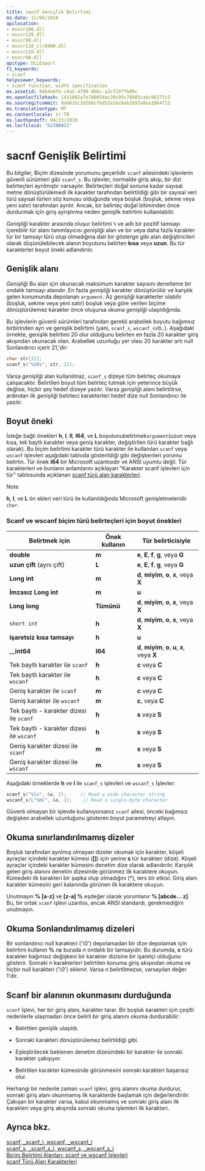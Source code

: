 ```yaml
---
title: sacnf Genişlik Belirtimi
ms.date: 11/04/2016
apilocation:
- msvcr100.dll
- msvcr120.dll
- msvcr80.dll
- msvcr110_clr0400.dll
- msvcr110.dll
- msvcr90.dll
apitype: DLLExport
f1_keywords:
- scanf
helpviewer_keywords:
- scanf function, width specification
ms.assetid: 94b4e8fe-c4a2-4799-8b6c-a2cf28ffb09c
ms.openlocfilehash: 1431002a7e7d0054ac20c05c76b05cabc96177c5
ms.sourcegitcommit: 0ab61bc3d2b6cfbd52a16c6ab2b97a8ea1864f12
ms.translationtype: MT
ms.contentlocale: tr-TR
ms.lasthandoff: 04/23/2019
ms.locfileid: "62390821"
---
```

# <a name="scanf-width-specification"></a>sacnf Genişlik Belirtimi

Bu bilgiler, Biçim dizesinde yorumunu geçerlidir `scanf` ailesindeki işlevlerin güvenli sürümleri gibi `scanf_s`. Bu işlevler, normalde giriş akışı, bir dizi belirteçleri ayrılmıştır varsayılır. Belirteçleri doğal sonuna kadar sayısal metne dönüştürülemedi ilk karakter tarafından belirtildiği gibi bir sayısal veri türü sayısal türleri söz konusu olduğunda veya boşluk (boşluk, sekme veya yeni satır) tarafından ayrılır. Ancak, bir belirteç doğal bitiminden önce durdurmak için giriş ayrıştırma neden genişlik belirtimi kullanılabilir.

*Genişliği* karakter arasında oluşur belirtimi `%` ve adlı bir pozitif tamsayı içerebilir tür alanı tanımlayıcısı *genişliği* alan ve bir veya daha fazla karakter tür bir tamsayı türü olup olmadığına dair bir gösterge gibi alan değiştiricileri olarak düşünülebilecek alanın boyutunu belirten **kısa** veya **uzun**. Bu tür karakterler boyut öneki adlandırılır.

## <a name="the-width-field"></a>Genişlik alanı

*Genişliği* Bu alan için okunacak maksimum karakter sayısını denetleme bir ondalık tamsayı alanıdır. En fazla *genişliği* karakter dönüştürülür ve karşılık gelen konumunda depolanan `argument`. Az *genişliği* karakterler olabilir (boşluk, sekme veya yeni satır) boşluk veya göre verilen biçime dönüştürülemez karakter önce oluşursa okuma *genişliği* ulaşıldığında.

Bu işlevlerin güvenli sürümleri tarafından gerekli arabellek boyutu bağımsız birbirinden ayrı ve genişlik belirtimi (yani, `scanf_s`, `wscanf_s`vb..). Aşağıdaki örnekte, genişlik belirtimi 20 olur olduğunu belirten en fazla 20 karakter giriş akışından okunacak olan. Arabellek uzunluğu yer olası 20 karakter artı null Sonlandırıcı içerir 21,'dir:

```C
char str[21];
scanf_s("%20s", str, 21);
```

Varsa *genişliği* alan kullanılmaz, `scanf_s` dizeye tüm belirteç okumaya çalışacaktır. Belirtilen boyut tüm belirteç tutmak için yeterince büyük değilse, hiçbir şey hedef dizeye yazılır. Varsa *genişliği* alanı belirtilirse, ardından ilk *genişliği* belirteci karakterleri hedef dize null Sonlandırıcı ile yazılır.

## <a name="the-size-prefix"></a>Boyut öneki

İsteğe bağlı önekleri **h**, **l**, **ll**, **I64**, ve **L** boyutunubelirtmek`argument`(uzun veya kısa, tek baytlı karakter veya geniş karakter, değiştirilen türü karakter bağlı olarak). Bu biçim belirtimi karakter türü karakter ile kullanılan `scanf` veya `wscanf` işlevleri aşağıdaki tabloda gösterildiği gibi değişkenleri yorumu belirtin. Tür önek **I64** bir Microsoft uzantısıdır ve ANSI uyumlu değil. Tür karakterleri ve bunların anlamlarını açıklayan "Karakter scanf işlevleri için tür" tablosunda açıklanan [scanf türü alan karakterleri](../c-runtime-library/scanf-type-field-characters.md).

> [!NOTE]
> **h**, **l**, ve **L** ön ekleri veri türü ile kullanıldığında Microsoft genişletmeleridir `char`.

### <a name="size-prefixes-for-scanf-and-wscanf-format-type-specifiers"></a>Scanf ve wscanf biçim türü belirteçleri için boyut önekleri

|Belirtmek için|Önek kullanın|Tür belirticisiyle|
|----------------|----------------|-------------------------|
|**double**|**m**|**e**, **E**, **f**, **g**, veya **G**|
|**uzun çift** (aynı çift)|**L**|**e**, **E**, **f**, **g**, veya **G**|
|**Long int**|**m**|**d**, **miyim**, **o**, **x**, veya **X**|
|**İmzasız Long int**|**m**|**u**|
|**Long long**|**Tümünü**|**d**, **miyim**, **o**, **x**, veya **X**|
|`short int`|**h**|**d**, **miyim**, **o**, **x**, veya **X**|
|**işaretsiz kısa tamsayı**|**h**|**u**|
|__**int64**|**I64**|**d**, **miyim**, **o**, **u**, **x**, veya **X**|
|Tek baytlı karakter ile `scanf`|**h**|**c** veya **C**|
|Tek baytlı karakter ile `wscanf`|**h**|**c** veya **C**|
|Geniş karakter ile `scanf`|**m**|**c** veya **C**|
|Geniş karakter ile `wscanf`|**m**|**c**, veya **C**|
|Tek baytlı - karakter dizesi ile `scanf`|**h**|**s** veya **S**|
|Tek baytlı - karakter dizesi ile `wscanf`|**h**|**s** veya **S**|
|Geniş karakter dizesi ile `scanf`|**m**|**s** veya **S**|
|Geniş karakter dizesi ile `wscanf`|**m**|**s** veya **S**|

Aşağıdaki örneklerde **h** ve **l** ile `scanf_s` işlevleri ve `wscanf_s` İşlevler:

```C
scanf_s("%ls", &x, 2);     // Read a wide-character string
wscanf_s(L"%hC", &x, 2);    // Read a single-byte character
```

Güvenli olmayan bir işlevde kullanıyorsanız `scanf` ailesi, önceki bağımsız değişken arabellek uzunluğunu gösteren boyut parametreyi atlayın.

## <a name="reading-undelimited-strings"></a>Okuma sınırlandırılmamış dizeler

Boşluk tarafından ayrılmış olmayan dizeler okumak için karakter, köşeli ayraçlar içindeki karakter kümesi (**[]**) için yerine **s** tür karakteri (dize). Köşeli ayraçlar içindeki karakter kümesini denetim dize olarak adlandırılır. Karşılık gelen giriş alanını denetim dizesinde görünmez ilk karaktere okuyun. Kümedeki ilk karakteri bir şapka olup olmadığını (**^**), ters bir etkisi: Giriş alanı karakter kümesini geri kalanında görünen ilk karaktere okuyun.

Unutmayın **% [a-z]** ve **[z-a] %** eşdeğer olarak yorumlanır **% [abcde... z]**. Bu, bir ortak `scanf` işlevi uzantısı, ancak ANSI standardı, gerekmediğini unutmayın.

## <a name="reading-unterminated-strings"></a>Okuma Sonlandırılmamış dizeleri

Bir sonlandırıcı null karakteri ('\0') depolamadan bir dize depolamak için belirtimi kullanın **%** <em>n</em>**c** burada *n* ondalık bir tamsayıdır. Bu durumda, **c** türü karakter bağımsız değişkeni bir karakter dizisine bir işaretçi olduğunu gösterir. Sonraki *n* karakterleri belirtilen konuma giriş akışından okuma ve hiçbir null karakteri ('\0') eklenir. Varsa *n* belirtilmezse, varsayılan değer 1'dir.

## <a name="when-scanf-stops-reading-a-field"></a>Scanf bir alanının okunmasını durduğunda

`scanf` İşlevi, her bir giriş alanı, karakter tarar. Bir boşluk karakteri için çeşitli nedenlerle ulaşmadan önce belirli bir giriş alanını okuma durdurabilir:

- Belirtilen genişlik ulaşıldı.

- Sonraki karakteri dönüştürülemez belirtildiği gibi.

- Eşleştirilecek beklenen denetim dizesindeki bir karakter ile sonraki karakter çakışıyor.

- Belirtilen karakter kümesinde görünmesini sonraki karakteri başarısız olur.

Herhangi bir nedenle zaman `scanf` işlevi, giriş alanını okuma durdurur, sonraki giriş alanı okunmamış ilk karakterde başlamak için değerlendirilir. Çakışan bir karakter varsa, kabul okunmamış ve sonraki giriş alanı ilk karakteri veya giriş akışında sonraki okuma işlemleri ilk karakteri.

## <a name="see-also"></a>Ayrıca bkz.

[scanf, _scanf_l, wscanf, _wscanf_l](../c-runtime-library/reference/scanf-scanf-l-wscanf-wscanf-l.md)<br/>
[scanf_s, _scanf_s_l, wscanf_s, _wscanf_s_l](../c-runtime-library/reference/scanf-s-scanf-s-l-wscanf-s-wscanf-s-l.md)<br/>
[Biçim Belirtimi Alanları: scanf ve wscanf İşlevleri](../c-runtime-library/format-specification-fields-scanf-and-wscanf-functions.md)<br/>
[scanf Türü Alan Karakterleri](../c-runtime-library/scanf-type-field-characters.md)<br/>
